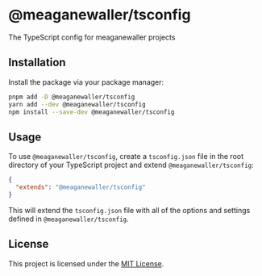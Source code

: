 # @meaganewaller/tsconfig

The TypeScript config for meaganewaller projects

## Installation

Install the package via your package manager:

```bash
pnpm add -D @meaganewaller/tsconfig
yarn add --dev @meaganewaller/tsconfig
npm install --save-dev @meaganewaller/tsconfig
```

## Usage

To use `@meaganewaller/tsconfig`, create a `tsconfig.json` file in the root
directory of your TypeScript project and extend `@meaganewaller/tsconfig`:

```json
{
  "extends": "@meaganewaller/tsconfig"
}
```

This will extend the `tsconfig.json` file with all of the options and settings defined in `@meaganewaller/tsconfig`.

## License

This project is licensed under the [MIT License](LICENSE).
